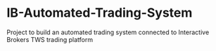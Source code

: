 # IB-Automated-Trading-System
Project to build an automated trading system connected to Interactive Brokers TWS trading platform
